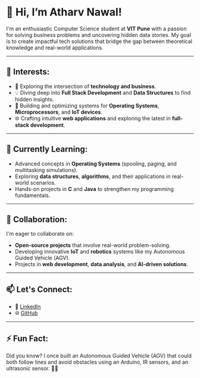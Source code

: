 # 👋 Hi, I’m Atharv Nawal! 

I'm an enthusiastic Computer Science student at **VIT Pune** with a passion for solving business problems and uncovering hidden data stories. My goal is to create impactful tech solutions that bridge the gap between theoretical knowledge and real-world applications.

---

## 👀 Interests:
- 🚀 Exploring the intersection of **technology and business**.
- 💡 Diving deep into **Full Stack Development** and **Data Structures** to find hidden insights.
- 🔧 Building and optimizing systems for **Operating Systems**, **Microprocessors**, and **IoT devices**.
- 🌐 Crafting intuitive **web applications** and exploring the latest in **full-stack development**.

---

## 🌱 Currently Learning:
- Advanced concepts in **Operating Systems** (spooling, paging, and multitasking simulations).
- Exploring **data structures**, **algorithms**, and their applications in real-world scenarios.
- Hands-on projects in **C** and **Java** to strengthen my programming fundamentals.

---

## 💞️ Collaboration:
I'm eager to collaborate on:
- **Open-source projects** that involve real-world problem-solving.
- Developing innovative **IoT** and **robotics** systems like my Autonomous Guided Vehicle (AGV).
- Projects in **web development**, **data analysis**, and **AI-driven solutions**.

---

## 📫 Let's Connect:
- 💼 [LinkedIn](https://www.linkedin.com/in/atharvnawal/)
- 🌐 [GitHub](https://github.com/AtharvNawal)

---

## ⚡ Fun Fact:
Did you know? I once built an Autonomous Guided Vehicle (AGV) that could both follow lines and avoid obstacles using an Arduino, IR sensors, and an ultrasonic sensor. 🚗💡
